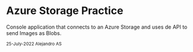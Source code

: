 # Azure Storage Practice

Console application that connects to an Azure Storage and uses de API to send Images as Blobs.

<small>
25-July-2022
Alejandro AS
</small>
